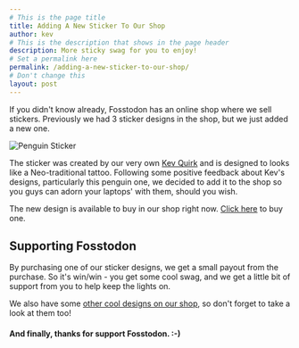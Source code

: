 ```yaml
---
# This is the page title
title: Adding A New Sticker To Our Shop
author: kev
# This is the description that shows in the page header
description: More sticky swag for you to enjoy!
# Set a permalink here
permalink: /adding-a-new-sticker-to-our-shop/
# Don't change this
layout: post
---
```


If you didn't know already, Fosstodon has an online shop where we sell stickers. Previously we had 3 sticker designs in the shop, but we just added a new one.

![Penguin Sticker](/assets/images/penguin-sticker.png)

The sticker was created by our very own [Kev Quirk](https://fosstodon.org/@kev) and is designed to looks like a Neo-traditional tattoo. Following some positive feedback about Kev's designs, particularly this penguin one, we decided to add it to the shop so you guys can adorn your laptops' with them, should you wish.

The new design is available to buy in our shop right now. [Click here](https://www.designbyhumans.com/shop/sticker/fosstodon-penguin-tattoo/1409991/) to buy one.

## Supporting Fosstodon

By purchasing one of our sticker designs, we get a small payout from the purchase. So it's win/win - you get some cool swag, and we get a little bit of support from you to help keep the lights on.

We also have some [other cool designs on our shop](https://www.designbyhumans.com/shop/Fosstodon/), so don't forget to take a look at them too!

#### And finally, thanks for support Fosstodon. :-)
